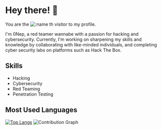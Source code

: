 
# Hey there! 👋

You are the ![:name](https://count.getloli.com/get/@:Sterben500) th visitor to my profile.


I'm 0Nep, a red teamer wannabe with a passion for hacking and cybersecurity. Currently, I'm working on sharpening my skills and knowledge by collaborating with like-minded individuals, and completing cyber security labs on platforms such as Hack The Box.

## Skills

- Hacking
- Cybersecurity
- Red Teaming
- Penetration Testing

## Most Used Languages

[![Top Langs](https://github-readme-stats.vercel.app/api/top-langs/?username=Sterben500&theme=dark&show_icons=true)](https://github.com/anuraghazra/github-readme-stats)
![Contribution Graph](https://github-readme-stats.vercel.app/api?username=Sterben500&count_private=true&show_icons=true&theme=dark) 

##

